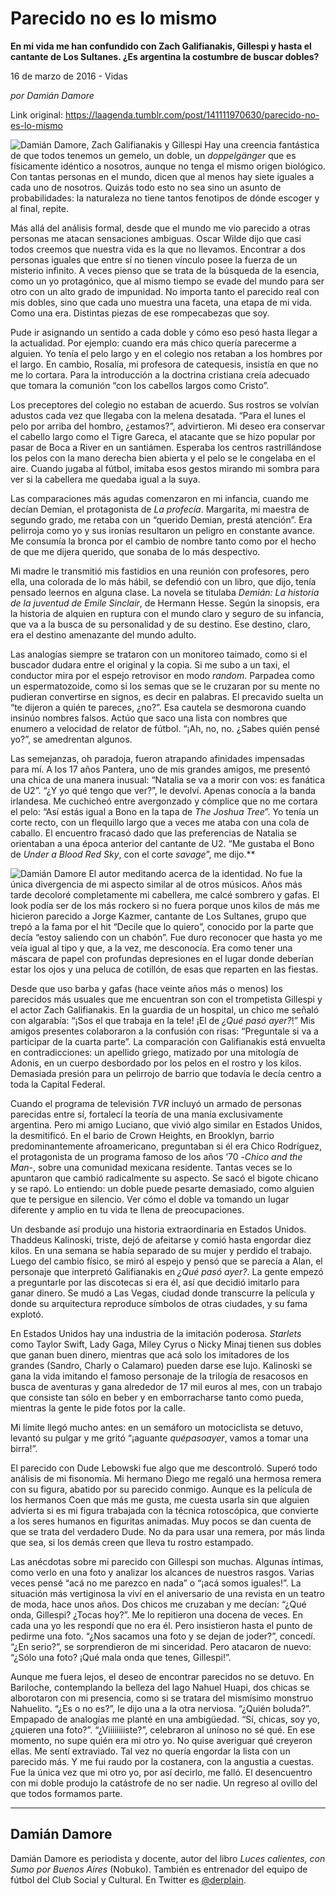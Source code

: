 # Parecido no es lo mismo

**En mi vida me han confundido con Zach Galifianakis, Gillespi y hasta el cantante de Los Sultanes. ¿Es argentina la costumbre de buscar dobles?**

16 de marzo de 2016 - Vidas

_por Damián Damore_

Link original: https://laagenda.tumblr.com/post/141111970630/parecido-no-es-lo-mismo

![Damián Damore, Zach Galifianakis y Gillespi](https://64.media.tumblr.com/15121f8cfa80a6736c2d3c794b9669e1/tumblr_inline_pk037nacZi1t6q87u_500.jpg) Hay una creencia fantástica de que todos tenemos un gemelo, un doble, un *doppelgänger* que es físicamente idéntico a nosotros, aunque no tenga el mismo origen biológico. Con tantas personas en el mundo, dicen que al menos hay siete iguales a cada uno de nosotros. Quizás todo esto no sea sino un asunto de probabilidades: la naturaleza no tiene tantos fenotipos de dónde escoger y al final, repite. 

Más allá del análisis formal, desde que el mundo me vio parecido a otras personas me atacan sensaciones ambiguas. Oscar Wilde dijo que casi todos creemos que nuestra vida es la que no llevamos. Encontrar a dos personas iguales que entre sí no tienen vínculo posee la fuerza de un misterio infinito. A veces pienso que se trata de la búsqueda de la esencia, como un yo protagónico, que al mismo tiempo se evade del mundo para ser otro con un alto grado de impunidad. No importa tanto el parecido real con mis dobles, sino que cada uno muestra una faceta, una etapa de mi vida. Como una era. Distintas piezas de ese rompecabezas que soy.

Pude ir asignando un sentido a cada doble y cómo eso pesó hasta llegar a la actualidad. Por ejemplo: cuando era más chico quería parecerme a alguien. Yo tenía el pelo largo y en el colegio nos retaban a los hombres por el largo. En cambio, Rosalía, mi profesora de catequesis, insistía en que no me lo cortara. Para la introducción a la doctrina cristiana creía adecuado que tomara la comunión “con los cabellos largos como Cristo”.

Los preceptores del colegio no estaban de acuerdo. Sus rostros se volvían adustos cada vez que llegaba con la melena desatada. “Para el lunes el pelo por arriba del hombro, ¿estamos?”, advirtieron. Mi deseo era conservar el cabello largo como el Tigre Gareca, el atacante que se hizo popular por pasar de Boca a River en un santiámen. Esperaba los centros rastrillándose los pelos con la mano derecha bien abierta y el pelo se le congelaba en el aire. Cuando jugaba al fútbol, imitaba esos gestos mirando mi sombra para ver si la cabellera me quedaba igual a la suya. 

Las comparaciones más agudas comenzaron en mi infancia, cuando me decían Demian, el protagonista de *La profecía*. Margarita, mi maestra de segundo grado, me retaba con un “querido Demian, prestá atención”. Era pelirroja como yo y sus ironías resultaron un peligro en constante avance. Me consumía la bronca por el cambio de nombre tanto como por el hecho de que me dijera querido, que sonaba de lo más despectivo.

Mi madre le transmitió mis fastidios en una reunión con profesores, pero ella, una colorada de lo más hábil, se defendió con un libro, que dijo, tenía pensado leernos en alguna clase. La novela se titulaba *Demián: La historia de la juventud de Emile Sinclair*, de Hermann Hesse. Según la sinopsis, era la historia de alquien en ruptura con el mundo claro y seguro de su infancia, que va a la busca de su personalidad y de su destino. Ese destino, claro, era el destino amenazante del mundo adulto.

Las analogías siempre se trataron con un monitoreo taimado, como si el buscador dudara entre el original y la copia. Si me subo a un taxi, el conductor mira por el espejo retrovisor en modo *random*. Parpadea como un espermatozoide, como si los semas que se le cruzaran por su mente no pudieran convertirse en signos, es decir en palabras. El precavido suelta un “te dijeron a quién te pareces, ¿no?”. Esa cautela se desmorona cuando insinúo nombres falsos. Actúo que saco una lista con nombres que enumero a velocidad de relator de fútbol. “¡Ah, no, no. ¿Sabes quién pensé yo?”, se amedrentan algunos.

Las semejanzas, oh paradoja, fueron atrapando afinidades impensadas para mí. A los 17 años Pantera, uno de mis grandes amigos, me presentó una chica de una manera inusual: “Natalia se va a morir con vos: es fanática de U2”. “¿Y yo qué tengo que ver?”, le devolví. Apenas conocía a la banda irlandesa. Me cuchicheó entre avergonzado y cómplice que no me cortara el pelo: “Así estás igual a Bono en la tapa de *The Joshua Tree*”. Yo tenía un corte recto, con un flequillo largo que a veces me ataba con una cola de caballo. El encuentro fracasó dado que las preferencias de Natalia se orientaban a una época anterior del cantante de U2. “Me gustaba el Bono de *Under a Blood Red Sky*, con el corte *savage*”, me dijo.**

![Damián Damore](https://64.media.tumblr.com/ca8667bc9b171ede5f6f9cecd17a1bb1/tumblr_inline_pk037nXuHU1t6q87u_500.jpg) El autor meditando acerca de la identidad. No fue la única divergencia de mi aspecto similar al de otros músicos. Años más tarde decoloré completamente mi cabellera, me calcé sombrero y gafas. El look podía ser de los más rockero si no fuera porque unos kilos de más me hicieron parecido a Jorge Kazmer, cantante de Los Sultanes, grupo que trepó a la fama por el hit “Decile que lo quiero”, conocido por la parte que decía “estoy saliendo con un chabón”. Fue duro reconocer que hasta yo me veía igual al tipo y que, a la vez, me desconocía. Era como tener una máscara de papel con profundas depresiones en el lugar donde deberían estar los ojos y una peluca de cotillón, de esas que reparten en las fiestas.

Desde que uso barba y gafas (hace veinte años más o menos) los parecidos más usuales que me encuentran son con el trompetista Gillespi y el actor Zach Galifianakis. En la guardia de un hospital, un chico me señaló con algarabía: “¡Sos el que trabaja en la tele! ¡El de *¿Qué pasó ayer?*!” Mis amigos presentes colaboraron a la confusión con risas: “Preguntale si va a participar de la cuarta parte”. La comparación con Galifianakis está envuelta en contradicciones: un apellido griego, matizado por una mitología de Adonis, en un cuerpo desbordado por los pelos en el rostro y los kilos. Demasiada presión para un pelirrojo de barrio que todavía le decía centro a toda la Capital Federal.

Cuando el programa de televisión *TVR* incluyó un armado de personas parecidas entre sí, fortalecí la teoría de una manía exclusivamente argentina. Pero mi amigo Luciano, que vivió algo similar en Estados Unidos, la desmitificó. En el bario de Crown Heights, en Brooklyn, barrio predominantemente afroamericano, preguntaban si él era Chico Rodríguez, el protagonista de un programa famoso de los años ‘70 -*Chico and the Man*-, sobre una comunidad mexicana residente. Tantas veces se lo apuntaron que cambió radicalmente su aspecto. Se sacó el bigote chicano y se rapó. Lo entiendo: un doble puede pesarte demasiado, como alguien que te persigue en silencio. Ver cómo el doble va tomando un lugar diferente y amplio en tu vida te llena de preocupaciones.

Un desbande así produjo una historia extraordinaria en Estados Unidos. Thaddeus Kalinoski, triste, dejó de afeitarse y comió hasta engordar diez kilos. En una semana se había separado de su mujer y perdido el trabajo. Luego del cambio físico, se miró al espejo y pensó que se parecía a Alan, el personaje que interpretó Galifianakis en *¿Qué pasó ayer?*. La gente empezó a preguntarle por las discotecas si era él, así que decidió imitarlo para ganar dinero. Se mudó a Las Vegas, ciudad donde transcurre la película y donde su arquitectura reproduce símbolos de otras ciudades, y su fama explotó. 

En Estados Unidos hay una industria de la imitación poderosa. *Starlets* como Taylor Swift, Lady Gaga, Miley Cyrus o Nicky Minaj tienen sus dobles que ganan buen dinero, mientras que acá solo los imitadores de los grandes (Sandro, Charly o Calamaro) pueden darse ese lujo. Kalinoski se gana la vida imitando el famoso personaje de la trilogía de resacosos en busca de aventuras y gana alrededor de 17 mil euros al mes, con un trabajo que consiste tan sólo en beber y en emborracharse tanto como pueda, mientras la gente le pide fotos por la calle.

Mi límite llegó mucho antes: en un semáforo un motociclista se detuvo, levantó su pulgar y me gritó “¡aguante *quépasoayer*, vamos a tomar una birra!”.

El parecido con Dude Lebowski fue algo que me descontroló. Superó todo análisis de mi fisonomía. Mi hermano Diego me regaló una hermosa remera con su figura, abatido por su parecido conmigo. Aunque es la película de los hermanos Coen que más me gusta, me cuesta usarla sin que alguien advierta si es mi figura trabajada con la técnica rotoscópica, que convierte a los seres humanos en figuritas animadas. Muy pocos se dan cuenta de que se trata del verdadero Dude. No da para usar una remera, por más linda que sea, si los demás creen que lleva tu rostro estampado.

Las anécdotas sobre mi parecido con Gillespi son muchas. Algunas íntimas, como verlo en una foto y analizar los alcances de nuestros rasgos. Varias veces pensé “acá no me parezco en nada” o “¡acá somos iguales!”. La situación más vertiginosa la viví en el aniversario de una revista en un teatro de moda, hace unos años. Dos chicos me cruzaban y me decían: “¿Qué onda, Gillespi? ¿Tocas hoy?”. Me lo repitieron una docena de veces. En cada una yo les respondí que no era él. Pero insistieron hasta el punto de pedirme una foto. “¿Nos sacamos una foto y se dejan de joder?”, concedí. “¿En serio?”, se sorprendieron de mi sinceridad. Pero atacaron de nuevo: “¿Sólo una foto? ¡Qué mala onda que tenes, Gillespi!”.

Aunque me fuera lejos, el deseo de encontrar parecidos no se detuvo. En Bariloche, contemplando la belleza del lago Nahuel Huapi, dos chicas se alborotaron con mi presencia, como si se tratara del mismísimo monstruo Nahuelito. “¿Es o no es?”, le dijo una a la otra nerviosa. “¿Quién boluda?”. Empapado de analogías me planté en una ambigüedad. “Sí, chicas, soy yo, ¿quieren una foto?”. “¿Viiiiiiiiste?”, celebraron al unínoso no sé qué. En ese momento, no supe quién era mi otro yo. No quise averiguar qué creyeron ellas. Me sentí extraviado. Tal vez no quería engordar la lista con un parecido más. Y me fui raudo por la costanera, con la angustia a cuestas. Fue la única vez que mi otro yo, por así decirlo, me falló. El desencuentro con mi doble produjo la catástrofe de no ser nadie. Un regreso al ovillo del que todos formamos parte.

  




---

 Damián Damore
--------------

 Damián Damore es periodista y docente, autor del libro *Luces calientes, con Sumo por Buenos Aires* (Nobuko). También es entrenador del equipo de fútbol del Club Social y Cultural. En Twitter es [@derplain](https://twitter.com/derplain). 

